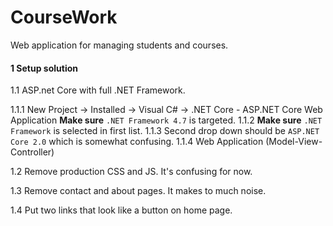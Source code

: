 # CourseWork
Web application for managing students and courses.

#### 1 Setup solution
1.1 ASP.net Core with full .NET Framework.

1.1.1 New Project -> Installed -> Visual C# -> .NET Core - ASP.NET Core Web Application
**Make sure** `.NET Framework 4.7` is targeted.
1.1.2 
**Make sure** `.NET Framework` is selected in first list. 
1.1.3
Second drop down should be `ASP.NET Core 2.0` which is somewhat confusing.
1.1.4
Web Application (Model-View-Controller)

1.2 Remove production CSS and JS. It's confusing for now.

1.3 Remove contact and about pages. It makes to much noise.

1.4 Put two links that look like a button on home page.
